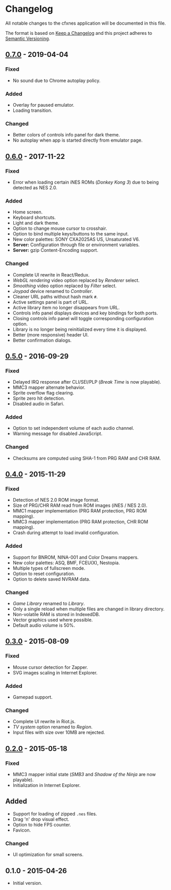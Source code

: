 # Changelog

All notable changes to the cfxnes application will be documented in this file.

The format is based on [Keep a Changelog](http://keepachangelog.com/en/1.0.0/)
and this project adheres to [Semantic Versioning](http://semver.org/spec/v2.0.0.html).

## [0.7.0] - 2019-04-04

### Fixed

- No sound due to Chrome autoplay policy.

### Added

- Overlay for paused emulator.
- Loading transition.

### Changed

- Better colors of controls info panel for dark theme.
- No autoplay when app is started directly from emulator page.

## [0.6.0] - 2017-11-22

### Fixed

- Error when loading certain iNES ROMs (*Donkey Kong 3*) due to being detected as NES 2.0.

### Added

- Home screen.
- Keyboard shortcuts.
- Light and dark theme.
- Option to change mouse cursor to crosshair.
- Option to bind multiple keys/buttons to the same input.
- New color palettes: SONY CXA2025AS US, Unsaturated V6.
- **Server:** Configuration through file or environment variables.
- **Server:** gzip Content-Encoding support.

### Changed

- Complete UI rewrite in React/Redux.
- *WebGL rendering* video option replaced by *Renderer* select.
- *Smoothing* video option replaced by *Filter* select.
- *Joypad* device renamed to *Controller*.
- Cleaner URL paths without hash mark `#`.
- Active settings panel is part of URL.
- Active library item no longer disappears from URL.
- Controls info panel displays devices and key bindings for both ports.
- Closing controls info panel will toggle corresponding configuration option.
- Library is no longer being reinitialized every time it is displayed.
- Better (more responsive) header UI.
- Better confirmation dialogs.

## [0.5.0] - 2016-09-29

### Fixed

- Delayed IRQ response after CLI/SEI/PLP (*Break Time* is now playable).
- MMC3 mapper alternate behavior.
- Sprite overflow flag clearing.
- Sprite zero hit detection.
- Disabled audio in Safari.

### Added

- Option to set independent volume of each audio channel.
- Warning message for disabled JavaScript.

### Changed

- Checksums are computed using SHA-1 from PRG RAM and CHR RAM.

## [0.4.0] - 2015-11-29

### Fixed

- Detection of NES 2.0 ROM image format.
- Size of PRG/CHR RAM read from ROM images (iNES / NES 2.0).
- MMC1 mapper implementation (PRG RAM protection, PRG ROM mapping).
- MMC3 mapper implementation (PRG RAM protection, CHR ROM mapping).
- Crash during attempt to load invalid configuration.

### Added

- Support for BNROM, NINA-001 and Color Dreams mappers.
- New color palettes: ASQ, BMF, FCEU(X), Nestopia.
- Multiple types of fullscreen mode.
- Option to reset configuration.
- Option to delete saved NVRAM data.

### Changed

- *Game Library* renamed to *Library*.
- Only a single reload when multiple files are changed in library directory.
- Non-volatile RAM is stored in IndexedDB.
- Vector graphics used where possible.
- Default audio volume is 50%.

## [0.3.0] - 2015-08-09

### Fixed

- Mouse cursor detection for Zapper.
- SVG images scaling in Internet Explorer.

### Added

- Gamepad support.

### Changed

- Complete UI rewrite in Riot.js.
- *TV system* option renamed to *Region*.
- Input files with size over 10MB are rejected.

## [0.2.0] - 2015-05-18

### Fixed

- MMC3 mapper initial state (*SMB3* and *Shadow of the Ninja* are now playable).
- Initialization in Internet Explorer.

## Added

- Support for loading of zipped `.nes` files.
- Drag 'n' drop visual effect.
- Option to hide FPS counter.
- Favicon.

### Changed

- UI optimization for small screens.

## 0.1.0 - 2015-04-26

- Initial version.

[0.7.0]: https://github.com/jpikl/cfxnes/compare/v0.6.0...v0.7.0
[0.6.0]: https://github.com/jpikl/cfxnes/compare/v0.5.0...v0.6.0
[0.5.0]: https://github.com/jpikl/cfxnes/compare/v0.4.0...v0.5.0
[0.4.0]: https://github.com/jpikl/cfxnes/compare/v0.3.0...v0.4.0
[0.3.0]: https://github.com/jpikl/cfxnes/compare/v0.2.0...v0.3.0
[0.2.0]: https://github.com/jpikl/cfxnes/compare/v0.1.0...v0.2.0
